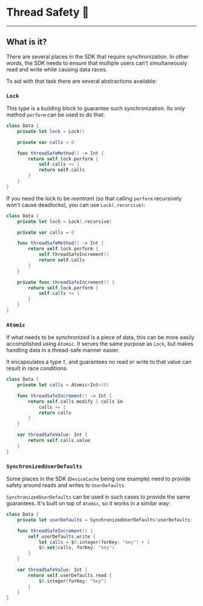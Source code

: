 # Thread Safety 👾
---

## What is it?

There are several places in the SDK that require synchronization. In other words, the SDK needs to ensure that multiple users can't simultaneously read and write while causing data races.

To aid with that task there are several abstractions available:

### `Lock`

This type is a building block to guarantee such synchronization. Its only method `perform` can be used to do that:
```swift
class Data {
    private let lock = Lock()

    private var calls = 0

    func threadSafeMethod() -> Int {
        return self.lock.perform {
            self.calls += 1
            return self.calls
        }
    }
}
```

If you need the lock to be _reentrant_ (so that calling `perform` recursively won't cause deadlocks), you can use `Lock(.recursive)`:

```swift
class Data {
    private let lock = Lock(.recursive)

    private var calls = 0

    func threadSafeMethod() -> Int {
        return self.lock.perform {
            self.threadSafeIncrement()
            return self.calls
        }
    }

    private func threadSafeIncrement() {
        return self.lock.perform {
            self.calls += 1
        }
    }
}
```

### `Atomic`

If what needs to be synchronized is a piece of data, this can be more easily accomplished using `Atomic`. It serves the same purpose as `Lock`, but makes handling data in a thread-safe manner easier.

It encapsulates a type `T`, and guarantees no read or write to that value can result in race conditions:

```swift
class Data {
    private let calls = Atomic<Int>(0)

    func threadSafeIncrement() -> Int {
        return self.calls.modify { calls in
            calls += 1
            return calls
        }
    }

    var threadSafeValue: Int {
        return self.calls.value
    }
}
```


### `SynchronizedUserDefaults`

Some places in the SDK (`DeviceCache` being one example) need to provide safety around reads and writes to `UserDefaults`.

`SynchronizedUserDefaults` can be used in such cases to provide the same guarantees. It's built on top of `Atomic`, so it works in a similar way:
```swift
class Data {
    private let userDefaults = SynchronizedUserDefaults(userDefaults: .main)

    func threadSafeIncrement() {
        self.userDefaults.write {
            let calls = $0.integer(forKey: "key") + 1
            $0.set(calls, forKey: "key")
        }
    }

    var threadSafeValue: Int {
        return self.userDefaults.read {
            $0.integer(forKey: "key")
        }
    }
}
```
